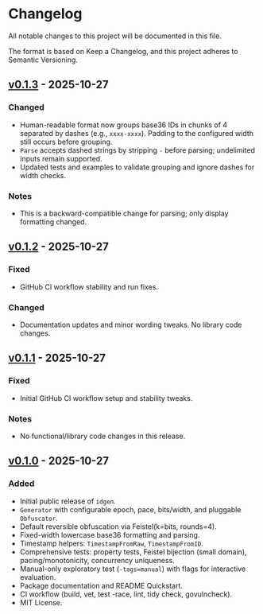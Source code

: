 # Changelog

All notable changes to this project will be documented in this file.

The format is based on Keep a Changelog, and this project adheres to Semantic Versioning.

## [v0.1.3] - 2025-10-27
### Changed
- Human-readable format now groups base36 IDs in chunks of 4 separated by dashes (e.g., `xxxx-xxxx`). Padding to the configured width still occurs before grouping.
- `Parse` accepts dashed strings by stripping `-` before parsing; undelimited inputs remain supported.
- Updated tests and examples to validate grouping and ignore dashes for width checks.

### Notes
- This is a backward-compatible change for parsing; only display formatting changed.

## [v0.1.2] - 2025-10-27
### Fixed
- GitHub CI workflow stability and run fixes.

### Changed
- Documentation updates and minor wording tweaks. No library code changes.

## [v0.1.1] - 2025-10-27
### Fixed
- Initial GitHub CI workflow setup and stability tweaks.

### Notes
- No functional/library code changes in this release.

## [v0.1.0] - 2025-10-27
### Added
- Initial public release of `idgen`.
- `Generator` with configurable epoch, pace, bits/width, and pluggable `Obfuscator`.
- Default reversible obfuscation via Feistel(k=bits, rounds=4).
- Fixed-width lowercase base36 formatting and parsing.
- Timestamp helpers: `TimestampFromRaw`, `TimestampFromID`.
- Comprehensive tests: property tests, Feistel bijection (small domain), pacing/monotonicity, concurrency uniqueness.
- Manual-only exploratory test (`-tags=manual`) with flags for interactive evaluation.
- Package documentation and README Quickstart.
- CI workflow (build, vet, test -race, lint, tidy check, govulncheck).
- MIT License.

[v0.1.3]: https://github.com/dan-sherwin/idgen/releases/tag/v0.1.3
[v0.1.2]: https://github.com/dan-sherwin/idgen/releases/tag/v0.1.2
[v0.1.1]: https://github.com/dan-sherwin/idgen/releases/tag/v0.1.1
[v0.1.0]: https://github.com/dan-sherwin/idgen/releases/tag/v0.1.0
